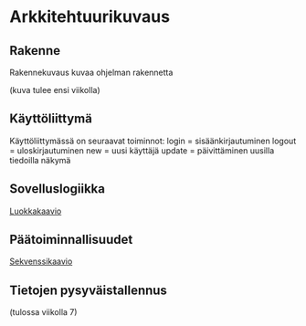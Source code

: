 # Arkkitehtuurikuvaus

## Rakenne

Rakennekuvaus kuvaa ohjelman rakennetta

(kuva tulee ensi viikolla)

## Käyttöliittymä

Käyttöliittymässä on seuraavat toiminnot:
login = sisäänkirjautuminen
logout = uloskirjautuminen
new = uusi käyttäjä
update = päivittäminen uusilla tiedoilla näkymä

## Sovelluslogiikka

[Luokkakaavio](https://github.com/forstjoh/ot-harjoitusty-/blob/master/Opintojenseurantajarjestelma/dokumentointi/kuvat/luokkakaavio.png)


## Päätoiminnallisuudet

[Sekvenssikaavio](https://github.com/forstjoh/ot-harjoitusty-/blob/master/Opintojenseurantajarjestelma/kuvat/sekvenssikaavio.png)

## Tietojen pysyväistallennus 

(tulossa viikolla 7)
